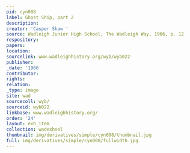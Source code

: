 ```yaml
---
pid: cyn008
label: Ghost Ship, part 2
description:
creator: 'Casper Shaw '
source: Wadleigh Junior High School, The Wadleigh Way, 1966, p. 12
respository:
papers:
location:
sourcelink: www.wadleighhistory.org/wyb/wyb022
publisher:
_date: '1966'
contributor:
rights:
relation:
_type: image
site: wad
sourcecoll: wyb/
sourceid: wyb022
linkbase: www.wadleighhistory.org/
order: '24'
layout: exh_item
collection: wadexhsel
thumbnail: img/derivatives/simple/cyn008/thumbnail.jpg
full: img/derivatives/simple/cyn008/fullwidth.jpg
---
```

